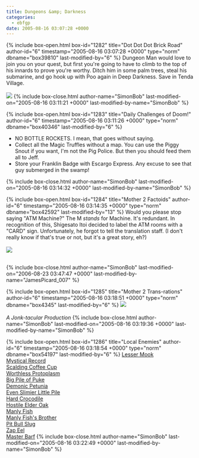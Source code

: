 ```yaml
---
title: Dungeons &amp; Darkness
categories:
  - ebfgp
date: 2005-08-16 03:07:28 +0000
---
```

{% include box-open.html box-id="1282" title="Dot Dot Dot Brick Road" author-id="6" timestamp="2005-08-16 03:07:28 +0000" type="norm" dbname="box39810" last-modified-by="6" %}
Dungeon Man would love to join you on your quest, but first you're going to have to climb to the top of his innards to prove you're worthy.  Ditch him in some palm trees, steal his submarine, and go hook up with Poo again in Deep Darkness.  Save in Tenda Village.<br />
<br />
<img src="http - //classic.starmen.net/ebfgp/img/eb21.png" />
{% include box-close.html author-name="SimonBob" last-modified-on="2005-08-16 03:11:21 +0000" last-modified-by-name="SimonBob" %}

{% include box-open.html box-id="1283" title="Daily Challenges of Doom!" author-id="6" timestamp="2005-08-16 03:11:26 +0000" type="norm" dbname="box40346" last-modified-by="6" %}
<ul>
<li>NO BOTTLE ROCKETS. I mean, that goes without saying.</li>
<li>Collect all the Magic Truffles without a map. You can use the Piggy Snout if you want, I'm not the Pig Police. But then you should feed them all to Jeff.</li>
<li>Store your Franklin Badge with Escargo Express.  Any excuse to see that guy submerged in the swamp!</li>
</ul>
{% include box-close.html author-name="SimonBob" last-modified-on="2005-08-16 03:14:32 +0000" last-modified-by-name="SimonBob" %}

{% include box-open.html box-id="1284" title="Mother 2 Factoids" author-id="6" timestamp="2005-08-16 03:14:35 +0000" type="norm" dbname="box42592" last-modified-by="13" %}
Would you please stop saying "ATM Machine?"  The M <i>stands</i> for Machine.  It's redundant.  In recognition of this, Shigesato Itoi decided to label the ATM rooms with a "CARD" sign.  Unfortunately, he forgot to tell the translation staff.  (I don't really know if that's true or not, but it's a great story, eh?)<br />
<br />
<img src="http - //classic.starmen.net/ebfgp/img/mo21.gif" /><br />
<br />

{% include box-close.html author-name="SimonBob" last-modified-on="2006-08-23 03:47:47 +0000" last-modified-by-name="JamesPicard_007" %}

{% include box-open.html box-id="1285" title="Mother 2 Trans-rations" author-id="6" timestamp="2005-08-16 03:18:51 +0000" type="norm" dbname="box4345" last-modified-by="6" %}
<img src="http - //classic.starmen.net/ebfgp/trans/tr21.gif" /><br />
<br />
<i>A Jonk-tacular Production</i>
{% include box-close.html author-name="SimonBob" last-modified-on="2005-08-16 03:19:36 +0000" last-modified-by-name="SimonBob" %}

{% include box-open.html box-id="1286" title="Local Enemies" author-id="6" timestamp="2005-08-16 03:18:54 +0000" type="norm" dbname="box54197" last-modified-by="6" %}
<a href="http://starmen.net/mother2/ebdb/enemies.php?enemy=105">Lesser Mook</a><br />
<a href="http://starmen.net/mother2/ebdb/enemies.php?enemy=11">Mystical Record</a><br />
<a href="http://starmen.net/mother2/ebdb/enemies.php?enemy=42">Scalding Coffee Cup</a><br />
<a href="http://starmen.net/mother2/ebdb/enemies.php?enemy=138">Worthless Protoplasm</a><br />
<a href="http://starmen.net/mother2/ebdb/enemies.php?enemy=93">Big Pile of Puke</a><br />
<a href="http://starmen.net/mother2/ebdb/enemies.php?enemy=147">Demonic Petunia</a><br />
<a href="http://starmen.net/mother2/ebdb/enemies.php?enemy=45">Even Slimier Little Pile</a><br />
<a href="http://starmen.net/mother2/ebdb/enemies.php?enemy=155">Hard Crocodile</a><br />
<a href="http://starmen.net/mother2/ebdb/enemies.php?enemy=81">Hostile Elder Oak</a><br />
<a href="http://starmen.net/mother2/ebdb/enemies.php?enemy=118">Manly Fish</a><br />
<a href="http://starmen.net/mother2/ebdb/enemies.php?enemy=119">Manly Fish's Brother</a><br />
<a href="http://starmen.net/mother2/ebdb/enemies.php?enemy=111">Pit Bull Slug</a><br />
<a href="http://starmen.net/mother2/ebdb/enemies.php?enemy=99">Zap Eel</a><br />
<a href="http://starmen.net/mother2/ebdb/enemies.php?enemy=94">Master Barf</a>
{% include box-close.html author-name="SimonBob" last-modified-on="2005-08-16 03:22:49 +0000" last-modified-by-name="SimonBob" %}

